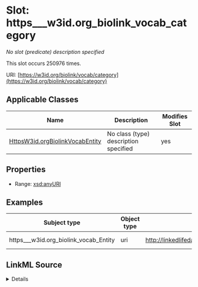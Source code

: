 

# Slot: https___w3id.org_biolink_vocab_category


_No slot (predicate) description specified_






This slot occurs 250976 times.


URI: [https://w3id.org/biolink/vocab/category](https://w3id.org/biolink/vocab/category)



<!-- no inheritance hierarchy -->





## Applicable Classes

| Name | Description | Modifies Slot |
| --- | --- | --- |
| [HttpsW3id.orgBiolinkVocabEntity](../classes/HttpsW3id.orgBiolinkVocabEntity.md) | No class (type) description specified |  yes  |







## Properties

* Range: [xsd:anyURI](http://www.w3.org/2001/XMLSchema#anyURI)






## Examples

| Subject type | Object type | Example subject | Example object | Occurrences |
| --- | --- | --- | --- | --- |
| https___w3id.org_biolink_vocab_Entity | uri | http://linkedlifedata.com/resource/umls/id/C0000039 | https://biohealthkg.proto-okn.net/kg/semtype/lipd | 250976 |




## LinkML Source

<details>

```yaml
name: https___w3id.org_biolink_vocab_category
annotations:
  count:
    tag: count
    value: 250976
description: No slot (predicate) description specified
examples:
- object:
    example_object: https://biohealthkg.proto-okn.net/kg/semtype/lipd
    example_object_type: uri
    example_predicate: https://w3id.org/biolink/vocab/category
    example_subject: http://linkedlifedata.com/resource/umls/id/C0000039
    example_subject_type: https___w3id.org_biolink_vocab_Entity
from_schema: biohealth
rank: 1000
slot_uri: https://w3id.org/biolink/vocab/category
alias: https___w3id.org_biolink_vocab_category
domain_of:
- https___w3id.org_biolink_vocab_Entity
range: uri

```
</details>